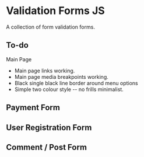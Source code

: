 # Validation Forms JS

A collection of form validation forms.



## To-do 

Main Page 
- Main page links working. 
- Main page media breakpoints working. 
- Black single black line border around menu options 
- Simple two colour style -- no frills minimalist. 

Payment Form 
- 

User Registration Form 
- 

Comment / Post Form 
- 

